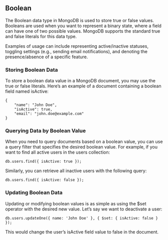 ## Boolean
The Boolean data type in MongoDB is used to store true or false values. Booleans are used when you want to represent a binary state, where a field can have one of two possible values. MongoDB supports the standard true and false literals for this data type.

Examples of usage can include representing active/inactive statuses, toggling settings (e.g., sending email notifications), and denoting the presence/absence of a specific feature.

### Storing Boolean Data
To store a boolean data value in a MongoDB document, you may use the true or false literals. Here’s an example of a document containing a boolean field named isActive:
```
{
    "name": "John Doe",
    "isActive": true,
    "email": "john.doe@example.com"
}
```
### Querying Data by Boolean Value
When you need to query documents based on a boolean value, you can use a query filter that specifies the desired boolean value. For example, if you want to find all active users in the users collection:
```
db.users.find({ isActive: true });
```
Similarly, you can retrieve all inactive users with the following query:
```
db.users.find({ isActive: false });
```
### Updating Boolean Data
Updating or modifying boolean values is as simple as using the $set operator with the desired new value. Let’s say we want to deactivate a user:
```
db.users.updateOne({ name: 'John Doe' }, { $set: { isActive: false } });
```
This would change the user’s isActive field value to false in the document.